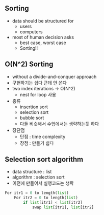## Sorting
- data should be structured for
    - users
    - computers
- most of human decision asks
    - best case, worst case
    - Sorting!!

## O(N^2) Sorting
- without a divide-and-conquer approach
- 구현하기는 쉽다 근데 안 쓴다
- two index iterations -> O(N^2)
    - nest for loop 사용
- 종류
    - insertion sort
    - selection sort
    - bubble sort
    - 다들 비슷해서 수업에서는 생략하는듯 하다
- 장단점
    - 단점 : time complexity
    - 장점 : 만들기 쉽다

## Selection sort algorithm
- data structure : list
- algorithm : selection sort
- 이전에 만들어서 실행코드는 생략

```python
For itr1 = 0 to length(list)
    For itr2 = 0 to length(list)
        if list[itr1] < list[itr2]
            swap list[itr1], list[itr2]
```


